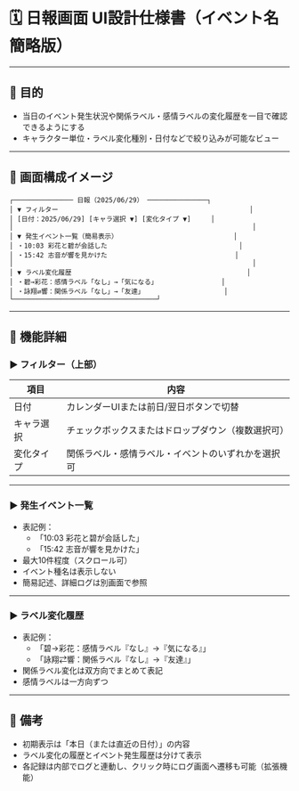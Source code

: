 
# 🗓️ 日報画面 UI設計仕様書（イベント名簡略版）

---

## 🎯 目的

- 当日のイベント発生状況や関係ラベル・感情ラベルの変化履歴を一目で確認できるようにする
- キャラクター単位・ラベル変化種別・日付などで絞り込みが可能なビュー

---

## 🧱 画面構成イメージ

```
┌─────────────── 日報（2025/06/29） ───────────────┐
│ ▼ フィルター                                                │
│ [日付：2025/06/29] [キャラ選択 ▼] [変化タイプ ▼]     │
│                                                            │
│ ▼ 発生イベント一覧（簡易表示）                             │
│ ・10:03 彩花と碧が会話した                                 │
│ ・15:42 志音が響を見かけた                                │
│                                                            │
│ ▼ ラベル変化履歴                                            │
│ ・碧→彩花：感情ラベル「なし」→「気になる」                │
│ ・詠翔⇄響：関係ラベル「なし」→「友達」                    │
└────────────────────────────────────┘
```

---

## 🔸 機能詳細

### ▶ フィルター（上部）

| 項目 | 内容 |
|------|------|
| 日付 | カレンダーUIまたは前日/翌日ボタンで切替 |
| キャラ選択 | チェックボックスまたはドロップダウン（複数選択可） |
| 変化タイプ | 関係ラベル・感情ラベル・イベントのいずれかを選択可 |

---

### ▶ 発生イベント一覧

- 表記例：
  - 「10:03 彩花と碧が会話した」
  - 「15:42 志音が響を見かけた」
- 最大10件程度（スクロール可）
- イベント種名は表示しない
- 簡易記述、詳細ログは別画面で参照

---

### ▶ ラベル変化履歴

- 表記例：
  - 「碧→彩花：感情ラベル『なし』→『気になる』」
  - 「詠翔⇄響：関係ラベル『なし』→『友達』」
- 関係ラベル変化は双方向でまとめて表記
- 感情ラベルは一方向ずつ

---

## 📝 備考

- 初期表示は「本日（または直近の日付）」の内容
- ラベル変化の履歴とイベント発生履歴は分けて表示
- 各記録は内部でログと連動し、クリック時にログ画面へ遷移も可能（拡張機能）

